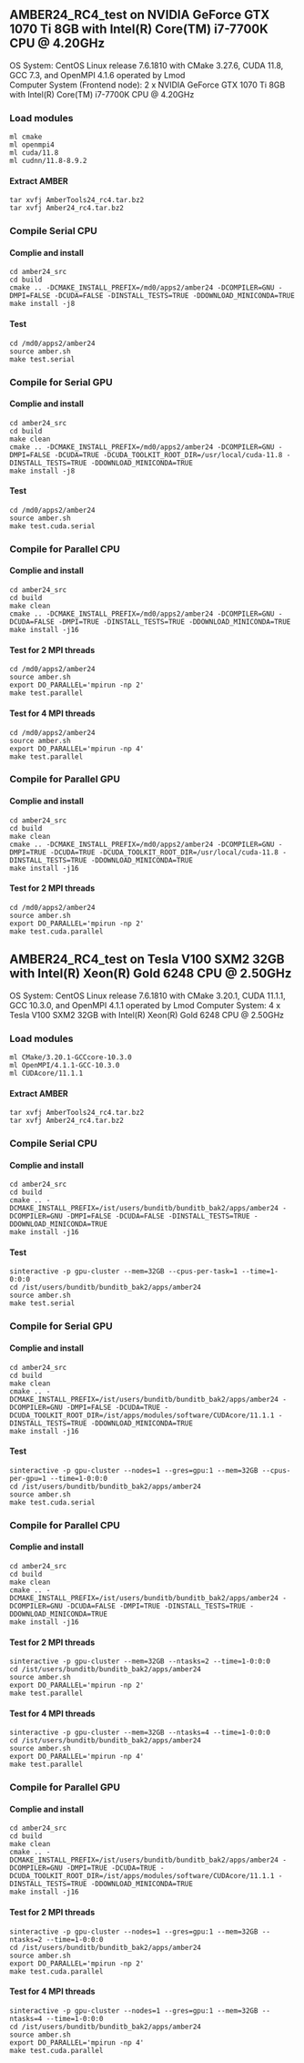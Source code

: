 ## AMBER24_RC4_test on NVIDIA GeForce GTX 1070 Ti 8GB with Intel(R) Core(TM) i7-7700K CPU @ 4.20GHz

OS System: CentOS Linux release 7.6.1810 with CMake 3.27.6, CUDA 11.8, GCC 7.3, and OpenMPI 4.1.6 operated by Lmod \
Computer System (Frontend node): 2 x NVIDIA GeForce GTX 1070 Ti 8GB with Intel(R) Core(TM) i7-7700K CPU @ 4.20GHz

### Load modules
```
ml cmake
ml openmpi4
ml cuda/11.8
ml cudnn/11.8-8.9.2
```

#### Extract AMBER
```
tar xvfj AmberTools24_rc4.tar.bz2
tar xvfj Amber24_rc4.tar.bz2 
```

### Compile Serial CPU

#### Complie and install
```
cd amber24_src
cd build
cmake .. -DCMAKE_INSTALL_PREFIX=/md0/apps2/amber24 -DCOMPILER=GNU -DMPI=FALSE -DCUDA=FALSE -DINSTALL_TESTS=TRUE -DDOWNLOAD_MINICONDA=TRUE
make install -j8
```

#### Test
```
cd /md0/apps2/amber24
source amber.sh
make test.serial
```

### Compile for Serial GPU

#### Complie and install
```
cd amber24_src
cd build
make clean
cmake .. -DCMAKE_INSTALL_PREFIX=/md0/apps2/amber24 -DCOMPILER=GNU -DMPI=FALSE -DCUDA=TRUE -DCUDA_TOOLKIT_ROOT_DIR=/usr/local/cuda-11.8 -DINSTALL_TESTS=TRUE -DDOWNLOAD_MINICONDA=TRUE
make install -j8
```

#### Test
```
cd /md0/apps2/amber24
source amber.sh
make test.cuda.serial
```

### Compile for Parallel CPU

#### Complie and install
```
cd amber24_src
cd build
make clean
cmake .. -DCMAKE_INSTALL_PREFIX=/md0/apps2/amber24 -DCOMPILER=GNU -DCUDA=FALSE -DMPI=TRUE -DINSTALL_TESTS=TRUE -DDOWNLOAD_MINICONDA=TRUE
make install -j16
```

#### Test for 2 MPI threads
```
cd /md0/apps2/amber24
source amber.sh
export DO_PARALLEL='mpirun -np 2'
make test.parallel
```

#### Test for 4 MPI threads
```
cd /md0/apps2/amber24
source amber.sh
export DO_PARALLEL='mpirun -np 4'
make test.parallel
```

### Compile for Parallel GPU

#### Complie and install
```
cd amber24_src
cd build
make clean
cmake .. -DCMAKE_INSTALL_PREFIX=/md0/apps2/amber24 -DCOMPILER=GNU -DMPI=TRUE -DCUDA=TRUE -DCUDA_TOOLKIT_ROOT_DIR=/usr/local/cuda-11.8 -DINSTALL_TESTS=TRUE -DDOWNLOAD_MINICONDA=TRUE
make install -j16
```

#### Test for 2 MPI threads
```
cd /md0/apps2/amber24
source amber.sh
export DO_PARALLEL='mpirun -np 2'
make test.cuda.parallel
```

## AMBER24_RC4_test on Tesla V100 SXM2 32GB with Intel(R) Xeon(R) Gold 6248 CPU @ 2.50GHz

OS System: CentOS Linux release 7.6.1810 with CMake 3.20.1, CUDA 11.1.1, GCC 10.3.0, and OpenMPI 4.1.1 operated by Lmod
Computer System: 4 x Tesla V100 SXM2 32GB with Intel(R) Xeon(R) Gold 6248 CPU @ 2.50GHz

### Load modules
```
ml CMake/3.20.1-GCCcore-10.3.0
ml OpenMPI/4.1.1-GCC-10.3.0
ml CUDAcore/11.1.1
```

#### Extract AMBER
```
tar xvfj AmberTools24_rc4.tar.bz2
tar xvfj Amber24_rc4.tar.bz2 
```

### Compile Serial CPU

#### Complie and install
```
cd amber24_src
cd build
cmake .. -DCMAKE_INSTALL_PREFIX=/ist/users/bunditb/bunditb_bak2/apps/amber24 -DCOMPILER=GNU -DMPI=FALSE -DCUDA=FALSE -DINSTALL_TESTS=TRUE -DDOWNLOAD_MINICONDA=TRUE
make install -j16
```

#### Test
```
sinteractive -p gpu-cluster --mem=32GB --cpus-per-task=1 --time=1-0:0:0
cd /ist/users/bunditb/bunditb_bak2/apps/amber24
source amber.sh
make test.serial
```

### Compile for Serial GPU

#### Complie and install
```
cd amber24_src
cd build
make clean
cmake .. -DCMAKE_INSTALL_PREFIX=/ist/users/bunditb/bunditb_bak2/apps/amber24 -DCOMPILER=GNU -DMPI=FALSE -DCUDA=TRUE -DCUDA_TOOLKIT_ROOT_DIR=/ist/apps/modules/software/CUDAcore/11.1.1 -DINSTALL_TESTS=TRUE -DDOWNLOAD_MINICONDA=TRUE
make install -j16
```

#### Test
```
sinteractive -p gpu-cluster --nodes=1 --gres=gpu:1 --mem=32GB --cpus-per-gpu=1 --time=1-0:0:0
cd /ist/users/bunditb/bunditb_bak2/apps/amber24
source amber.sh
make test.cuda.serial
```

### Compile for Parallel CPU

#### Complie and install
```
cd amber24_src
cd build
make clean
cmake .. -DCMAKE_INSTALL_PREFIX=/ist/users/bunditb/bunditb_bak2/apps/amber24 -DCOMPILER=GNU -DCUDA=FALSE -DMPI=TRUE -DINSTALL_TESTS=TRUE -DDOWNLOAD_MINICONDA=TRUE
make install -j16
```

#### Test for 2 MPI threads
```
sinteractive -p gpu-cluster --mem=32GB --ntasks=2 --time=1-0:0:0
cd /ist/users/bunditb/bunditb_bak2/apps/amber24
source amber.sh
export DO_PARALLEL='mpirun -np 2'
make test.parallel
```

#### Test for 4 MPI threads
```
sinteractive -p gpu-cluster --mem=32GB --ntasks=4 --time=1-0:0:0
cd /ist/users/bunditb/bunditb_bak2/apps/amber24
source amber.sh
export DO_PARALLEL='mpirun -np 4'
make test.parallel
```

### Compile for Parallel GPU

#### Complie and install
```
cd amber24_src
cd build
make clean
cmake .. -DCMAKE_INSTALL_PREFIX=/ist/users/bunditb/bunditb_bak2/apps/amber24 -DCOMPILER=GNU -DMPI=TRUE -DCUDA=TRUE -DCUDA_TOOLKIT_ROOT_DIR=/ist/apps/modules/software/CUDAcore/11.1.1 -DINSTALL_TESTS=TRUE -DDOWNLOAD_MINICONDA=TRUE
make install -j16
```

#### Test for 2 MPI threads
```
sinteractive -p gpu-cluster --nodes=1 --gres=gpu:1 --mem=32GB --ntasks=2 --time=1-0:0:0
cd /ist/users/bunditb/bunditb_bak2/apps/amber24
source amber.sh
export DO_PARALLEL='mpirun -np 2'
make test.cuda.parallel
```

#### Test for 4 MPI threads
```
sinteractive -p gpu-cluster --nodes=1 --gres=gpu:1 --mem=32GB --ntasks=4 --time=1-0:0:0
cd /ist/users/bunditb/bunditb_bak2/apps/amber24
source amber.sh
export DO_PARALLEL='mpirun -np 4'
make test.cuda.parallel
```
